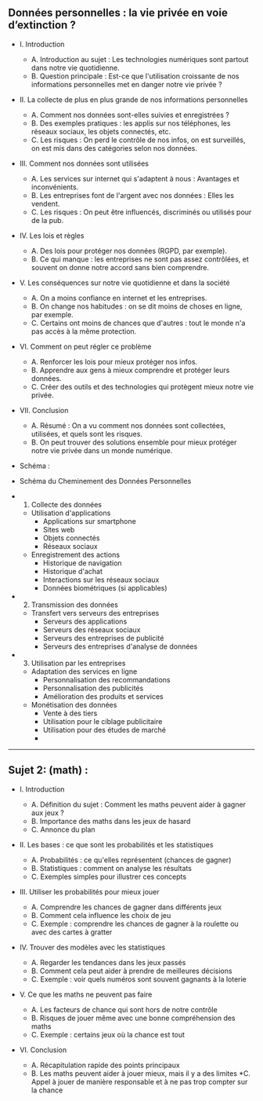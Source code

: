 ## Données personnelles : la vie privée en voie d’extinction ?

* I. Introduction
    * A. Introduction au sujet : Les technologies numériques sont partout dans notre vie quotidienne.
    * B. Question principale : Est-ce que l'utilisation croissante de nos informations personnelles met en danger notre vie privée ?

* II. La collecte de plus en plus grande de nos informations personnelles
    * A. Comment nos données sont-elles suivies et enregistrées ?
    * B. Des exemples pratiques : les applis sur nos téléphones, les réseaux sociaux, les objets connectés, etc.
    * C. Les risques : On perd le contrôle de nos infos, on est surveillés, on est mis dans des catégories selon nos données.

* III. Comment nos données sont utilisées
    * A. Les services sur internet qui s'adaptent à nous : Avantages et inconvénients.
    * B. Les entreprises font de l'argent avec nos données : Elles les vendent.
    * C. Les risques : On peut être influencés, discriminés ou utilisés pour de la pub.

* IV. Les lois et règles
    * A. Des lois pour protéger nos données (RGPD, par exemple).
    * B. Ce qui manque : les entreprises ne sont pas assez contrôlées, et souvent on donne notre accord sans bien comprendre.

* V. Les conséquences sur notre vie quotidienne et dans la société
    * A. On a moins confiance en internet et les entreprises.
    * B. On change nos habitudes : on se dit moins de choses en ligne, par exemple.
    * C. Certains ont moins de chances que d'autres : tout le monde n'a pas accès à la même protection.

* VI. Comment on peut régler ce problème
    * A. Renforcer les lois pour mieux protéger nos infos.
    * B. Apprendre aux gens à mieux comprendre et protéger leurs données.
    * C. Créer des outils et des technologies qui protègent mieux notre vie privée.

* VII. Conclusion
    * A. Résumé : On a vu comment nos données sont collectées, utilisées, et quels sont les risques.
    * B. On peut trouver des solutions ensemble pour mieux protéger notre vie privée dans un monde numérique.
 
* Schéma : 
* Schéma du Cheminement des Données Personnelles

* 1. Collecte des données
    * Utilisation d'applications
        * Applications sur smartphone
        * Sites web
        * Objets connectés
        * Réseaux sociaux
    * Enregistrement des actions
        * Historique de navigation
        * Historique d'achat
        * Interactions sur les réseaux sociaux
        * Données biométriques (si applicables)

* 2. Transmission des données
    * Transfert vers serveurs des entreprises
        * Serveurs des applications
        * Serveurs des réseaux sociaux
        * Serveurs des entreprises de publicité
        * Serveurs des entreprises d'analyse de données

* 3. Utilisation par les entreprises
    * Adaptation des services en ligne
        * Personnalisation des recommandations
        * Personnalisation des publicités
        * Amélioration des produits et services
    * Monétisation des données
        * Vente à des tiers
        * Utilisation pour le ciblage publicitaire
        * Utilisation pour des études de marché
        * 
---

## Sujet 2: (math) :

* I. Introduction
   * A. Définition du sujet : Comment les maths peuvent aider à gagner aux jeux ?
   * B. Importance des maths dans les jeux de hasard
   * C. Annonce du plan

* II. Les bases : ce que sont les probabilités et les statistiques
   * A. Probabilités : ce qu'elles représentent (chances de gagner)
   * B. Statistiques : comment on analyse les résultats
   * C. Exemples simples pour illustrer ces concepts

* III. Utiliser les probabilités pour mieux jouer
   * A. Comprendre les chances de gagner dans différents jeux
   * B. Comment cela influence les choix de jeu
   * C. Exemple : comprendre les chances de gagner à la roulette ou avec des cartes à gratter

* IV. Trouver des modèles avec les statistiques
   * A. Regarder les tendances dans les jeux passés
   * B. Comment cela peut aider à prendre de meilleures décisions
   * C. Exemple : voir quels numéros sont souvent gagnants à la loterie

* V. Ce que les maths ne peuvent pas faire
   * A. Les facteurs de chance qui sont hors de notre contrôle
   * B. Risques de jouer même avec une bonne compréhension des maths
   * C. Exemple : certains jeux où la chance est tout

* VI. Conclusion
   * A. Récapitulation rapide des points principaux
   * B. Les maths peuvent aider à jouer mieux, mais il y a des limites
   *C. Appel à jouer de manière responsable et à ne pas trop compter sur la chance
 
